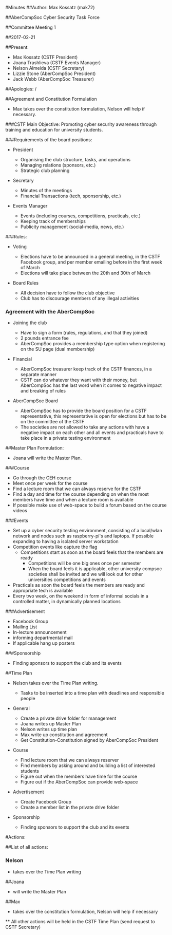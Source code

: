 #Minutes
##Author:
Max Kossatz (mak72)

##AberCompSoc Cyber Security Task Force

##Committee Meeting 1

##2017-02-21


##Present:
- Max Kossatz (CSTF President)
- Joana Trashlieva (CSTF Events Manager)
- Nelson Almeida (CSTF Secretary)
- Lizzie Stone (AberCompSoc President)
- Jack Webb (AberCompSoc Treasurer)

##Apologies:
/


##Agreement and Constitution Formulation
- Max takes over the constitution formulation, Nelson will help if necessary.

###CSTF Main Objective: 
Promoting cyber security awareness through training and education for university students.

###Requirements of the board positions:
- President
  - Organising the club structure, tasks, and operations
  - Managing relations (sponsors, etc.)  
  - Strategic club planning

- Secretary
  - Minutes of the meetings
  - Financial Transactions (tech, sponsorship, etc.)


- Events Manager
  - Events (including courses, competitions, practicals, etc.)
  - Keeping track of memberships 
  - Publicity management (social-media, news, etc.)

###Rules:

- Voting
  - Elections have to be announced in a general meeting, in the CSTF Facebook group, and per member emailing before in the first week of March 
  - Elections will take place between the 20th and 30th of March

- Board Rules
  - All decision have to follow the club objective
  - Club has to discourage members of any illegal activities

### Agreement with the AberCompSoc

- Joining the club
  - Have to sign a form (rules, regulations, and that they joined)
  - 2 pounds entrance fee
  - AberCompSoc provides a membership type option when registering on the SU page (dual membership)

- Financial
  - AberCompSoc treasurer keep track of the CSTF finances, in a separate manner
  - CSTF can do whatever they want with their money, but AberCompSoc has the last word when it comes to negative impact and breaking of rules

- AberCompSoc Board
  - AberCompSoc has to provide the board position for a CSTF representative, this representative is open for elections but has to be on the committee of the CSTF
  - The societies are not allowed to take any actions with have a negative impact on each other and all events and practicals have to take place in a private testing environment



##Master Plan Formulation: 
- Joana will write the Master Plan.

###Course
- Go through the CEH course
- Meet once per week for the course
- Find a lecture room that we can always reserve for the CSTF 
- Find a day and time for the course depending on when the most members have time and when a lecture room is available
- If possible make use of web-space to build a forum based on the course videos 

###Events
- Set up a cyber security testing environment, consisting of a local/wlan network and nodes such as raspberry-pi's and laptops. If possible expanding to having a isolated server workstation 
- Competition events like capture the flag
  - Competitions start as soon as the board feels that the members are ready
    - Competitions will be one big ones once per semester 
    - When the board feels it is applicable, other university compsoc societies shall be invited and we will look out for other universities competitions and events
- Practicals as soon the board feels the members are ready and appropriate tech is available
- Every two week, on the weekend in form of informal socials in a controlled matter, in dynamically planned locations

###Advertisement
- Facebook Group
- Mailing List
- In-lecture announcement 
- informing departmental mail
- If applicable hang up posters
 
###Sponsorship
- Finding sponsors to support the club and its events



##Time Plan
- Nelson takes over the Time Plan writing.
  - Tasks to be inserted into a time plan with deadlines and responsible people

- General
  - Create a private drive folder for management
  - Joana writes up Master Plan
  - Nelson writes up time plan
  - Max write up constitution and agreement
  - Get Constitution-Constitution signed by AberCompSoc President

- Course
  - Find lecture room that we can always reserver
  - Find members by asking around and building a list of interested students
  - Figure out when the members have time for the course
  - Figure out if the AberCompSoc can provide web-space

- Advertisement
  - Create Facebook Group
  - Create a member list in the private drive folder
 
- Sponsorship
  - Finding sponsors to support the club and its events



#Actions:

##List of all actions:

### Nelson 
- takes over the Time Plan writing

##Joana 
- will write the Master Plan

##Max 
- takes over the constitution formulation, Nelson will help if necessary

** All other actions will be held in the CSTF Time Plan (send request to CSTF Secretary)

